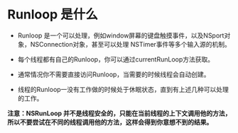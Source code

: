 
# Runloop 是什么

* Runloop 是一个可以处理，例如window屏幕的键盘触摸事件，以及NSport对象，NSConnection对象，甚至可以处理 NSTimer事件等多个输入源的机制。

* 每个线程都有自己的Runloop，你可以通过currentRunLoop方法获取。

* 通常情况你不需要直接访问Runloop，当需要的时候线程会自动创建。

* 线程的Runloop一没有工作做的时候处于休眠状态，直到有上述几种可以处理的工作。

**注意：NSRunLoop 并不是线程安全的，只能在当前线程的上下文调用他的方法，所以不要尝试在不同的线程调用他的方法，这样会得到你意想不到的结果。**
